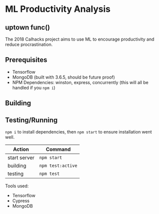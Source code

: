 # ML Productivity Analysis

## uptown func()

The 2018 Calhacks project aims to use ML to encourage productivity and reduce procrastination.

## Prerequisites

* Tensorflow
* MongoDB (built with 3.6.5, should be future proof)
* NPM Dependencies: winston, express, concurrently (this will all be handled if you `npm i`)

## Building

## Testing/Running

`npm i` to install dependencies, then `npm start` to ensure installation went well.

| Action        |   Command         |
|---------------|-------------------|
| start server  | `npm start`       |
| building      | `npm test:active` |
| testing       | `npm test`        |

Tools used:

* Tensorflow
* Cypress
* MongoDB
